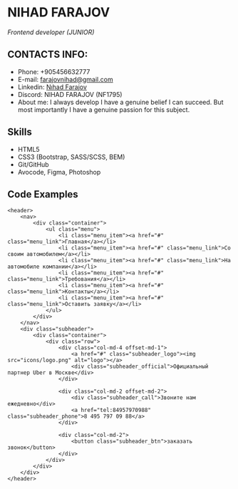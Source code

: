# NIHAD FARAJOV
_Frontend developer (JUNIOR)_

## CONTACTS INFO:
- Phone: +905456632777
- E-mail: <farajovnihad@gmail.com>
- Linkedin: [Nıhad Farajov](https://www.linkedin.com/in/n%C4%B1had-farajov-6715ba173/)
- Discord: NIHAD FARAJOV (NF1795)
- About me: I always develop 
I have a genuine belief I can succeed. But most importantly  I have a genuine passion for this subject.
## Skills
- HTML5
- CSS3 (Bootstrap, SASS/SCSS, BEM)
- Git/GitHub
- Avocode, Figma, Photoshop
## Code Examples
```
<header>
    <nav>
        <div class="container">
            <ul class="menu">
                <li class="menu_item"><a href="#" class="menu_link">Главная</a></li>
                <li class="menu_item"><a href="#" class="menu_link">Со своим автомобилем</a></li>
                <li class="menu_item"><a href="#" class="menu_link">На автомобиле компании</a></li>
                <li class="menu_item"><a href="#" class="menu_link">Требования</a></li>
                <li class="menu_item"><a href="#" class="menu_link">Контакты</a></li>
                <li class="menu_item"><a href="#" class="menu_link">Оставить заявку</a></li>
            </ul>
        </div>
    </nav>
    <div class="subheader">
        <div class="container">
            <div class="row">
                <div class="col-md-4 offset-md-1">
                    <a href="#" class="subheader_logo"><img src="icons/logo.png" alt="logo"></a>
                    <div class="subheader_official">Официальный партнер Uber в Москве</div>
                </div>

                <div class="col-md-2 offset-md-2">
                    <div class="subheader_call">Звоните нам ежедневно</div>
                    <a href="tel:84957970988" class="subheader_phone">8 495 797 09 88</a>
                </div>

                <div class="col-md-2">
                    <button class="subheader_btn">заказать звонок</button>
                </div>
            </div>
        </div>
    </div>
</header>
```